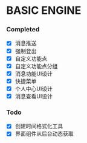 # BASIC ENGINE

### Completed
-  [x] 消息推送
-  [x] 强制登出
-  [x] 自定义功能点
-  [x] 自定义功能点分组
-  [x] 消息功能UI设计
-  [x] 快捷菜单
-  [x] 个人中心UI设计
-  [x] 消息查看UI设计

### Todo
-  [x] 创建时间格式化工具
-  [x] 界面组件从后台动态获取
